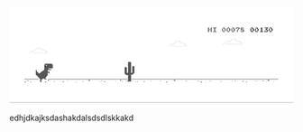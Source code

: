 ![image](https://github.com/sudimuk2017/qwaszx/blob/main/dino.gif)


edhjdkajksdashakdalsdsdlskkakd
